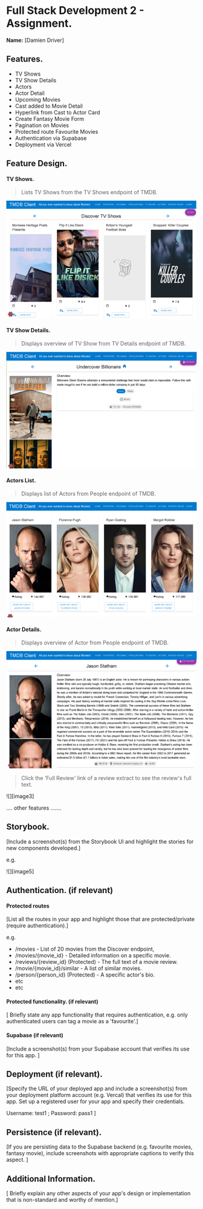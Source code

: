 
# Full Stack Development 2 - Assignment.

__Name:__ [Damien Driver]

## Features.

+ TV Shows
+ TV Show Details 
+ Actors
+ Actor Detail
+ Upcoming Movies
+ Cast added to Movie Detail
+ Hyperlink from Cast to Actor Card 
+ Create Fantasy Movie Form
+ Pagination on Movies 
+ Protected route Favourite Movies
+ Authentication via Supabase
+ Deployment via Vercel


## Feature Design.


#### TV Shows.

> Lists TV Shows from the TV Shows endpoint of TMDB.

![TV Show List](src/images/tvShowList.png)

#### TV Show Details.

> Displays overview of TV Show from TV Details endpoint of TMDB.

![TV Show Details](src/images/tvShowDetails.png)

#### Actors List.

> Displays list of Actors from People endpoint of TMDB.

![Actors List](src/images/actorsList.png)

#### Actor Details.

> Displays overview of Actor from People endpoint of TMDB.

![Actor Details](src/images/actorsDetails.png)

> Click the 'Full Review' link of a review extract to see the review's full text. 

![][image3]

.... other features .......

## Storybook.

[Include a screenshot(s) from the Storybook UI and highlight the stories for new components developed.]

e.g.

![][image5]

## Authentication. (if relevant)

#### Protected routes 

[List all the routes in your app and highlight those that are protected/private (require authentication).]

e.g.

+ /movies - List of 20  movies from the Discover endpoint,
+ /movies/{movie_id} - Detailed information on a specific movie.
+ /reviews/{review_id} (Protected) - The full text of a movie review.
+ /movie/{movie_id}/similar - A list of similar movies. 
+ /person/{person_id} (Protected) - A specific actor's bio.
+ etc
+ etc

#### Protected functionality. (if relevant)

[ Briefly state any app functionality that requires authentication, e.g. only authenticated users can tag a movie as a 'favourite'.]

#### Supabase (if relevant)

[Include a screenshot(s) from your Supabase account that verifies its use for this app. ]

## Deployment (if relevant).

[Specify the URL of your deployed app and include a screenshot(s) from your deployment platform account (e.g. Vercal) that verifies its use for this app. Set up a registered user for your app and specify their credentials.

Username: test1 ; Password: pass1
]

## Persistence (if relevant).

[If you are persisting data to the Supabase backend (e.g. favourite movies, fantasy movie), include screenshots with appropriate captions to verify this aspect. ]

## Additional Information.

[ Briefly explain any other aspects of your app's design or implementation that is non-standard and worthy of mention.]

